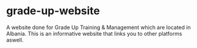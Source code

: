 # grade-up-website
A website done for Grade Up Training & Management which are located in Albania. This is an informative website that links you to other platforms aswell. 
